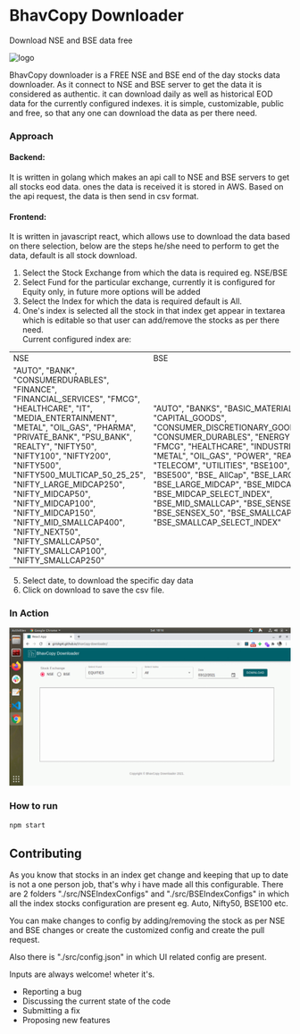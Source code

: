 # BhavCopy Downloader
Download NSE and BSE data free


![logo](./public/favicon.ico)

BhavCopy downloader is a FREE NSE and BSE end of the day stocks data downloader. As it connect to NSE and BSE server to get the data it is considered as authentic. it can download daily as well as historical EOD data for the currently configured indexes. it is simple, customizable, public and free, so that any one can download the data as per there need.

### Approach 
#### Backend: 
It is written in golang which makes an api call to NSE and BSE servers to get all stocks eod data. ones the data is received it is stored in AWS. Based on the api request, the data is then send in csv format.

#### Frontend:
It is written in javascript react, which allows use to download the data based on there selection, below are the steps he/she need to perform to get the data, default is all stock download. 
  
    
1) Select the Stock Exchange from which the data is required eg. NSE/BSE
2) Select Fund for the particular exchange, currently it is configured for Equity only, in future more options will be added
3) Select the Index for which the data is required default is All.
4) One's index is selected all the stock in that index get appear in textarea which is editable so that user can add/remove the stocks as per there need.  
Current configured index are:  
<table>
  <tr>
    <td colspan="5">NSE</td>
    <td>BSE</td>
  </tr>
  <tr>
    <td colspan="5">"AUTO",
        "BANK",
        "CONSUMERDURABLES",
        "FINANCE",
        "FINANCIAL_SERVICES",
        "FMCG",
        "HEALTHCARE",
        "IT",
        "MEDIA_ENTERTAINMENT",
        "METAL",
        "OIL_GAS",
        "PHARMA",
        "PRIVATE_BANK",
        "PSU_BANK",
        "REALTY",
        "NIFTY50",
        "NIFTY100",
        "NIFTY200",
        "NIFTY500",
        "NIFTY500_MULTICAP_50_25_25",
        "NIFTY_LARGE_MIDCAP250",
        "NIFTY_MIDCAP50",
        "NIFTY_MIDCAP100",
        "NIFTY_MIDCAP150",
        "NIFTY_MID_SMALLCAP400",
        "NIFTY_NEXT50",
        "NIFTY_SMALLCAP50",
        "NIFTY_SMALLCAP100",
        "NIFTY_SMALLCAP250"</td>
         <td colspan="4">"AUTO",
        "BANKS",
        "BASIC_MATERIALS",
        "CAPITAL_GOODS",
        "CONSUMER_DISCRETIONARY_GOODS_SERVICES",
        "CONSUMER_DURABLES",
        "ENERGY",
        "FINANCE",
        "FMCG",
        "HEALTHCARE",
        "INDUSTRIALS",
        "IT",
        "METAL",
        "OIL_GAS",
        "POWER",
        "REALTY",
        "TECK",
        "TELECOM",
        "UTILITIES",
        "BSE100",
        "BSE200",
        "BSE500",
        "BSE_ AllCap",
        "BSE_LARGECAP",
        "BSE_LARGE_MIDCAP",
        "BSE_MIDCAP",
        "BSE_MIDCAP_SELECT_INDEX",
        "BSE_MID_SMALLCAP",
        "BSE_SENSEX",
        "BSE_SENSEX_50",
        "BSE_SMALLCAP",
        "BSE_SMALLCAP_SELECT_INDEX"</td>
  </tr>
</table>

5) Select date, to download the specific day data   
6) Click on download to save the csv file.

### In Action 

![Alt Text](./bhavcopy-downloader.gif)
### How to run

```sh
npm start
```

## Contributing

As you know that stocks in an index get change and keeping that up to date is not a one person job, that's why i have made all this configurable.
There are 2 folders "./src/NSEIndexConfigs"  and "./src/BSEIndexConfigs" in which all the index stocks configuration are present eg. Auto, Nifty50, BSE100 etc.

You can make changes to config by adding/removing the stock as per NSE and BSE changes or create the customized config and create the pull request.

Also there is "./src/config.json" in which UI related config are present.

Inputs are always welcome! wheter it's.
- Reporting a bug
- Discussing the current state of the code
- Submitting a fix
- Proposing new features